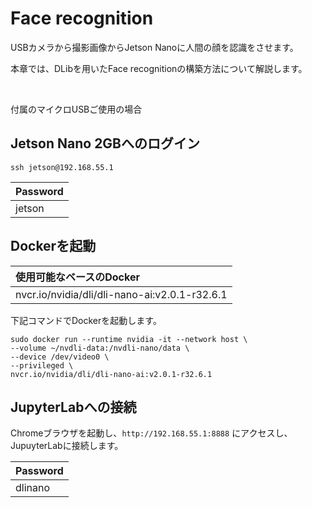 # Face recognition

USBカメラから撮影画像からJetson Nanoに人間の顔を認識をさせます。

本章では、DLibを用いたFace recognitionの構築方法について解説します。

<br>

付属のマイクロUSBご使用の場合

## Jetson Nano 2GBへのログイン

```
ssh jetson@192.168.55.1
```

|Password|
|:--|
|jetson|

## Dockerを起動

|使用可能なベースのDocker|
|:--|
|nvcr.io/nvidia/dli/dli-nano-ai:v2.0.1-r32.6.1|

下記コマンドでDockerを起動します。

```
sudo docker run --runtime nvidia -it --network host \
--volume ~/nvdli-data:/nvdli-nano/data \
--device /dev/video0 \
--privileged \
nvcr.io/nvidia/dli/dli-nano-ai:v2.0.1-r32.6.1
```

## JupyterLabへの接続

Chromeブラウザを起動し、`http://192.168.55.1:8888` にアクセスし、JupuyterLabに接続します。

|Password|
|:--|
|dlinano|

